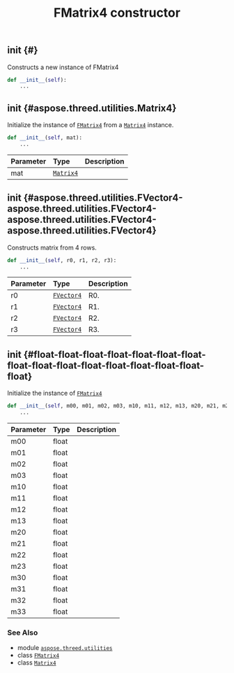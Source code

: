 ﻿---
title: FMatrix4 constructor
second_title: Aspose.3D for Python via .NET API References
description: 
type: docs
weight: 10
url: /aspose.threed.utilities/fmatrix4/__init__/
is_root: false
---

## __init__ {#}

Constructs a new instance of FMatrix4



```python
def __init__(self):
    ...
```




## __init__ {#aspose.threed.utilities.Matrix4}

Initialize the instance of [`FMatrix4`](/3d/python-net/aspose.threed.utilities/fmatrix4) from a [`Matrix4`](/3d/python-net/aspose.threed.utilities/matrix4) instance.



```python
def __init__(self, mat):
    ...
```


| Parameter | Type | Description |
| :- | :- | :- |
| mat | [`Matrix4`](/3d/python-net/aspose.threed.utilities/matrix4) |  |


## __init__ {#aspose.threed.utilities.FVector4-aspose.threed.utilities.FVector4-aspose.threed.utilities.FVector4-aspose.threed.utilities.FVector4}

Constructs matrix from 4 rows.



```python
def __init__(self, r0, r1, r2, r3):
    ...
```


| Parameter | Type | Description |
| :- | :- | :- |
| r0 | [`FVector4`](/3d/python-net/aspose.threed.utilities/fvector4) | R0. |
| r1 | [`FVector4`](/3d/python-net/aspose.threed.utilities/fvector4) | R1. |
| r2 | [`FVector4`](/3d/python-net/aspose.threed.utilities/fvector4) | R2. |
| r3 | [`FVector4`](/3d/python-net/aspose.threed.utilities/fvector4) | R3. |


## __init__ {#float-float-float-float-float-float-float-float-float-float-float-float-float-float-float-float}

Initialize the instance of [`FMatrix4`](/3d/python-net/aspose.threed.utilities/fmatrix4)



```python
def __init__(self, m00, m01, m02, m03, m10, m11, m12, m13, m20, m21, m22, m23, m30, m31, m32, m33):
    ...
```


| Parameter | Type | Description |
| :- | :- | :- |
| m00 | float |  |
| m01 | float |  |
| m02 | float |  |
| m03 | float |  |
| m10 | float |  |
| m11 | float |  |
| m12 | float |  |
| m13 | float |  |
| m20 | float |  |
| m21 | float |  |
| m22 | float |  |
| m23 | float |  |
| m30 | float |  |
| m31 | float |  |
| m32 | float |  |
| m33 | float |  |



### See Also
* module [`aspose.threed.utilities`](../../)
* class [`FMatrix4`](/3d/python-net/aspose.threed.utilities/fmatrix4)
* class [`Matrix4`](/3d/python-net/aspose.threed.utilities/matrix4)
